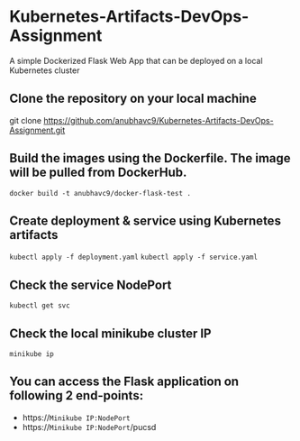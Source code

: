 # Kubernetes-Artifacts-DevOps-Assignment
A simple Dockerized Flask Web App that can be deployed on a local Kubernetes cluster

## Clone the repository on your local machine
git clone https://github.com/anubhavc9/Kubernetes-Artifacts-DevOps-Assignment.git

## Build the images using the Dockerfile. The image will be pulled from DockerHub.
`docker build -t anubhavc9/docker-flask-test .`

## Create deployment & service using Kubernetes artifacts
`kubectl apply -f deployment.yaml`
`kubectl apply -f service.yaml`

## Check the service NodePort
`kubectl get svc`

## Check the local minikube cluster IP
`minikube ip`

## You can access the Flask application on following 2 end-points:
- https://`Minikube IP:NodePort`
- https://`Minikube IP:NodePort`/pucsd
